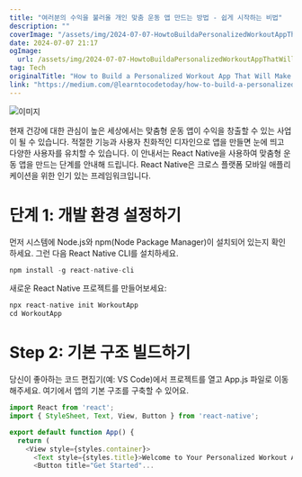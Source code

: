 ```yaml
---
title: "여러분의 수익을 불러올 개인 맞춤 운동 앱 만드는 방법 - 쉽게 시작하는 비법"
description: ""
coverImage: "/assets/img/2024-07-07-HowtoBuildaPersonalizedWorkoutAppThatWillMakeYouRich_0.png"
date: 2024-07-07 21:17
ogImage:
  url: /assets/img/2024-07-07-HowtoBuildaPersonalizedWorkoutAppThatWillMakeYouRich_0.png
tag: Tech
originalTitle: "How to Build a Personalized Workout App That Will Make You Rich!"
link: "https://medium.com/@learntocodetoday/how-to-build-a-personalized-workout-app-that-will-make-you-rich-d4575f4cddf0"
---
```


![이미지](/assets/img/2024-07-07-HowtoBuildaPersonalizedWorkoutAppThatWillMakeYouRich_0.png)

현재 건강에 대한 관심이 높은 세상에서는 맞춤형 운동 앱이 수익을 창출할 수 있는 사업이 될 수 있습니다. 적절한 기능과 사용자 친화적인 디자인으로 앱을 만들면 눈에 띄고 다양한 사용자를 유치할 수 있습니다. 이 안내서는 React Native을 사용하여 맞춤형 운동 앱을 만드는 단계를 안내해 드립니다. React Native은 크로스 플랫폼 모바일 애플리케이션을 위한 인기 있는 프레임워크입니다.

# 단계 1: 개발 환경 설정하기

먼저 시스템에 Node.js와 npm(Node Package Manager)이 설치되어 있는지 확인하세요. 그런 다음 React Native CLI를 설치하세요.

<div class="content-ad"></div>

```js
npm install -g react-native-cli
```

새로운 React Native 프로젝트를 만들어보세요:

```js
npx react-native init WorkoutApp
cd WorkoutApp
```

# Step 2: 기본 구조 빌드하기

<div class="content-ad"></div>

당신이 좋아하는 코드 편집기(예: VS Code)에서 프로젝트를 열고 App.js 파일로 이동해주세요. 여기에서 앱의 기본 구조를 구축할 수 있어요.

```js
import React from 'react';
import { StyleSheet, Text, View, Button } from 'react-native';

export default function App() {
  return (
    <View style={styles.container}>
      <Text style={styles.title}>Welcome to Your Personalized Workout App!</Text>
      <Button title="Get Started"...
```
